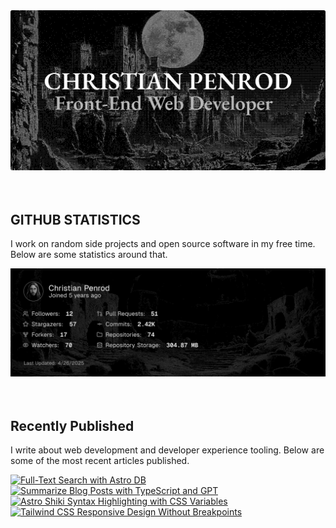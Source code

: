 
<picture>
  <source media="(prefers-color-scheme: dark)" srcset="assets/banner.dark.png?v=cf588963-a74b-4186-97bc-30d65d3f86f4" width="843px" />
  <source media="(prefers-color-scheme: light)" srcset="assets/banner.light.png?v=cf588963-a74b-4186-97bc-30d65d3f86f4" width="843px" />
  <img src="assets/banner.dark.png?v=cf588963-a74b-4186-97bc-30d65d3f86f4" alt="Banner" width="843px" />
</picture>
<br />
<br />
<br />
<h2>GITHUB STATISTICS</h2>
<p>I work on random side projects and open source software in my free time. Below are some statistics around that.</p>
<picture>
  <source media="(prefers-color-scheme: dark)" srcset="assets/statistics.dark.png?v=cf588963-a74b-4186-97bc-30d65d3f86f4" width="843px" />
  <source media="(prefers-color-scheme: light)" srcset="assets/statistics.light.png?v=cf588963-a74b-4186-97bc-30d65d3f86f4" width="843px" />
  <img src="assets/statistics.dark.png?v=cf588963-a74b-4186-97bc-30d65d3f86f4" alt="Github Statistics" width="843px" />
</picture>
<br />
<br />
<br />
<h2>Recently Published</h2>
<p>I write about web development and developer experience tooling. Below are some of the most recent articles published.</p>
<a href="https://christianpenrod.com/blog/full-text-search-with-astro-db"><img src="https://christianpenrod.com/blog/full-text-search-with-astro-db.png?v=cf588963-a74b-4186-97bc-30d65d3f86f4" alt="Full-Text Search with Astro DB" width="421px" /></a>
<a href="https://christianpenrod.com/blog/summarize-blog-posts-with-typescript-and-gpt"><img src="https://christianpenrod.com/blog/summarize-blog-posts-with-typescript-and-gpt.png?v=cf588963-a74b-4186-97bc-30d65d3f86f4" alt="Summarize Blog Posts with TypeScript and GPT" width="421px" /></a>
<a href="https://christianpenrod.com/blog/astro-shiki-syntax-highlighting-with-css-variables"><img src="https://christianpenrod.com/blog/astro-shiki-syntax-highlighting-with-css-variables.png?v=cf588963-a74b-4186-97bc-30d65d3f86f4" alt="Astro Shiki Syntax Highlighting with CSS Variables" width="421px" /></a>
<a href="https://christianpenrod.com/blog/tailwindcss-responsive-design-without-breakpoints"><img src="https://christianpenrod.com/blog/tailwindcss-responsive-design-without-breakpoints.png?v=cf588963-a74b-4186-97bc-30d65d3f86f4" alt="Tailwind CSS Responsive Design Without Breakpoints" width="421px" /></a>
